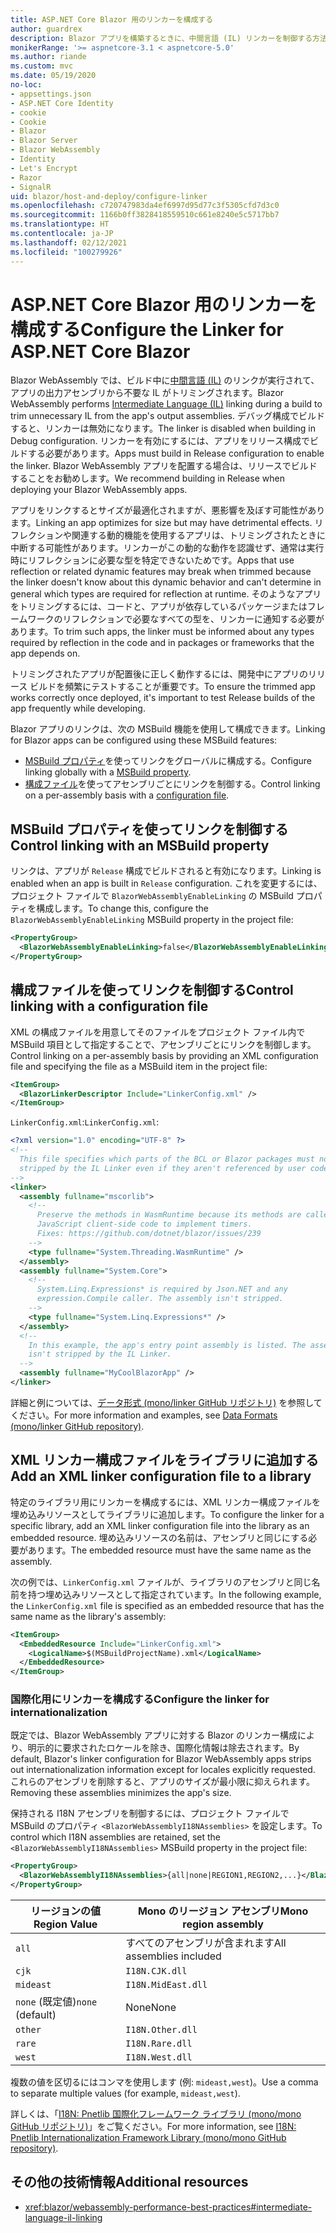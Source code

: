 ```yaml
---
title: ASP.NET Core Blazor 用のリンカーを構成する
author: guardrex
description: Blazor アプリを構築するときに、中間言語 (IL) リンカーを制御する方法について説明します。
monikerRange: '>= aspnetcore-3.1 < aspnetcore-5.0'
ms.author: riande
ms.custom: mvc
ms.date: 05/19/2020
no-loc:
- appsettings.json
- ASP.NET Core Identity
- cookie
- Cookie
- Blazor
- Blazor Server
- Blazor WebAssembly
- Identity
- Let's Encrypt
- Razor
- SignalR
uid: blazor/host-and-deploy/configure-linker
ms.openlocfilehash: c720747983da4ef6997d95d77c3f5305cfd7d3c0
ms.sourcegitcommit: 1166b0ff3828418559510c661e8240e5c5717bb7
ms.translationtype: HT
ms.contentlocale: ja-JP
ms.lasthandoff: 02/12/2021
ms.locfileid: "100279926"
---
```

# <a name="configure-the-linker-for-aspnet-core-blazor"></a><span data-ttu-id="f3eda-103">ASP.NET Core Blazor 用のリンカーを構成する</span><span class="sxs-lookup"><span data-stu-id="f3eda-103">Configure the Linker for ASP.NET Core Blazor</span></span>

<span data-ttu-id="f3eda-104">Blazor WebAssembly では、ビルド中に[中間言語 (IL)](/dotnet/standard/managed-code#intermediate-language--execution) のリンクが実行されて、アプリの出力アセンブリから不要な IL がトリミングされます。</span><span class="sxs-lookup"><span data-stu-id="f3eda-104">Blazor WebAssembly performs [Intermediate Language (IL)](/dotnet/standard/managed-code#intermediate-language--execution) linking during a build to trim unnecessary IL from the app's output assemblies.</span></span> <span data-ttu-id="f3eda-105">デバッグ構成でビルドすると、リンカーは無効になります。</span><span class="sxs-lookup"><span data-stu-id="f3eda-105">The linker is disabled when building in Debug configuration.</span></span> <span data-ttu-id="f3eda-106">リンカーを有効にするには、アプリをリリース構成でビルドする必要があります。</span><span class="sxs-lookup"><span data-stu-id="f3eda-106">Apps must build in Release configuration to enable the linker.</span></span> <span data-ttu-id="f3eda-107">Blazor WebAssembly アプリを配置する場合は、リリースでビルドすることをお勧めします。</span><span class="sxs-lookup"><span data-stu-id="f3eda-107">We recommend building in Release when deploying your Blazor WebAssembly apps.</span></span> 

<span data-ttu-id="f3eda-108">アプリをリンクするとサイズが最適化されますが、悪影響を及ぼす可能性があります。</span><span class="sxs-lookup"><span data-stu-id="f3eda-108">Linking an app optimizes for size but may have detrimental effects.</span></span> <span data-ttu-id="f3eda-109">リフレクションや関連する動的機能を使用するアプリは、トリミングされたときに中断する可能性があります。リンカーがこの動的な動作を認識せず、通常は実行時にリフレクションに必要な型を特定できないためです。</span><span class="sxs-lookup"><span data-stu-id="f3eda-109">Apps that use reflection or related dynamic features may break when trimmed because the linker doesn't know about this dynamic behavior and can't determine in general which types are required for reflection at runtime.</span></span> <span data-ttu-id="f3eda-110">そのようなアプリをトリミングするには、コードと、アプリが依存しているパッケージまたはフレームワークのリフレクションで必要なすべての型を、リンカーに通知する必要があります。</span><span class="sxs-lookup"><span data-stu-id="f3eda-110">To trim such apps, the linker must be informed about any types required by reflection in the code and in packages or frameworks that the app depends on.</span></span>

<span data-ttu-id="f3eda-111">トリミングされたアプリが配置後に正しく動作するには、開発中にアプリのリリース ビルドを頻繁にテストすることが重要です。</span><span class="sxs-lookup"><span data-stu-id="f3eda-111">To ensure the trimmed app works correctly once deployed, it's important to test Release builds of the app frequently while developing.</span></span>

<span data-ttu-id="f3eda-112">Blazor アプリのリンクは、次の MSBuild 機能を使用して構成できます。</span><span class="sxs-lookup"><span data-stu-id="f3eda-112">Linking for Blazor apps can be configured using these MSBuild features:</span></span>

* <span data-ttu-id="f3eda-113">[MSBuild プロパティ](#control-linking-with-an-msbuild-property)を使ってリンクをグローバルに構成する。</span><span class="sxs-lookup"><span data-stu-id="f3eda-113">Configure linking globally with a [MSBuild property](#control-linking-with-an-msbuild-property).</span></span>
* <span data-ttu-id="f3eda-114">[構成ファイル](#control-linking-with-a-configuration-file)を使ってアセンブリごとにリンクを制御する。</span><span class="sxs-lookup"><span data-stu-id="f3eda-114">Control linking on a per-assembly basis with a [configuration file](#control-linking-with-a-configuration-file).</span></span>

## <a name="control-linking-with-an-msbuild-property"></a><span data-ttu-id="f3eda-115">MSBuild プロパティを使ってリンクを制御する</span><span class="sxs-lookup"><span data-stu-id="f3eda-115">Control linking with an MSBuild property</span></span>

<span data-ttu-id="f3eda-116">リンクは、アプリが `Release` 構成でビルドされると有効になります。</span><span class="sxs-lookup"><span data-stu-id="f3eda-116">Linking is enabled when an app is built in `Release` configuration.</span></span> <span data-ttu-id="f3eda-117">これを変更するには、プロジェクト ファイルで `BlazorWebAssemblyEnableLinking` の MSBuild プロパティを構成します。</span><span class="sxs-lookup"><span data-stu-id="f3eda-117">To change this, configure the `BlazorWebAssemblyEnableLinking` MSBuild property in the project file:</span></span>

```xml
<PropertyGroup>
  <BlazorWebAssemblyEnableLinking>false</BlazorWebAssemblyEnableLinking>
</PropertyGroup>
```

## <a name="control-linking-with-a-configuration-file"></a><span data-ttu-id="f3eda-118">構成ファイルを使ってリンクを制御する</span><span class="sxs-lookup"><span data-stu-id="f3eda-118">Control linking with a configuration file</span></span>

<span data-ttu-id="f3eda-119">XML の構成ファイルを用意してそのファイルをプロジェクト ファイル内で MSBuild 項目として指定することで、アセンブリごとにリンクを制御します。</span><span class="sxs-lookup"><span data-stu-id="f3eda-119">Control linking on a per-assembly basis by providing an XML configuration file and specifying the file as a MSBuild item in the project file:</span></span>

```xml
<ItemGroup>
  <BlazorLinkerDescriptor Include="LinkerConfig.xml" />
</ItemGroup>
```

<span data-ttu-id="f3eda-120">`LinkerConfig.xml`:</span><span class="sxs-lookup"><span data-stu-id="f3eda-120">`LinkerConfig.xml`:</span></span>

```xml
<?xml version="1.0" encoding="UTF-8" ?>
<!--
  This file specifies which parts of the BCL or Blazor packages must not be
  stripped by the IL Linker even if they aren't referenced by user code.
-->
<linker>
  <assembly fullname="mscorlib">
    <!--
      Preserve the methods in WasmRuntime because its methods are called by 
      JavaScript client-side code to implement timers.
      Fixes: https://github.com/dotnet/blazor/issues/239
    -->
    <type fullname="System.Threading.WasmRuntime" />
  </assembly>
  <assembly fullname="System.Core">
    <!--
      System.Linq.Expressions* is required by Json.NET and any 
      expression.Compile caller. The assembly isn't stripped.
    -->
    <type fullname="System.Linq.Expressions*" />
  </assembly>
  <!--
    In this example, the app's entry point assembly is listed. The assembly
    isn't stripped by the IL Linker.
  -->
  <assembly fullname="MyCoolBlazorApp" />
</linker>
```

<span data-ttu-id="f3eda-121">詳細と例については、[データ形式 (mono/linker GitHub リポジトリ)](https://github.com/mono/linker/blob/master/docs/data-formats.md) を参照してください。</span><span class="sxs-lookup"><span data-stu-id="f3eda-121">For more information and examples, see [Data Formats (mono/linker GitHub repository)](https://github.com/mono/linker/blob/master/docs/data-formats.md).</span></span>

## <a name="add-an-xml-linker-configuration-file-to-a-library"></a><span data-ttu-id="f3eda-122">XML リンカー構成ファイルをライブラリに追加する</span><span class="sxs-lookup"><span data-stu-id="f3eda-122">Add an XML linker configuration file to a library</span></span>

<span data-ttu-id="f3eda-123">特定のライブラリ用にリンカーを構成するには、XML リンカー構成ファイルを埋め込みリソースとしてライブラリに追加します。</span><span class="sxs-lookup"><span data-stu-id="f3eda-123">To configure the linker for a specific library, add an XML linker configuration file into the library as an embedded resource.</span></span> <span data-ttu-id="f3eda-124">埋め込みリソースの名前は、アセンブリと同じにする必要があります。</span><span class="sxs-lookup"><span data-stu-id="f3eda-124">The embedded resource must have the same name as the assembly.</span></span>

<span data-ttu-id="f3eda-125">次の例では、`LinkerConfig.xml` ファイルが、ライブラリのアセンブリと同じ名前を持つ埋め込みリソースとして指定されています。</span><span class="sxs-lookup"><span data-stu-id="f3eda-125">In the following example, the `LinkerConfig.xml` file is specified as an embedded resource that has the same name as the library's assembly:</span></span>

```xml
<ItemGroup>
  <EmbeddedResource Include="LinkerConfig.xml">
    <LogicalName>$(MSBuildProjectName).xml</LogicalName>
  </EmbeddedResource>
</ItemGroup>
```

### <a name="configure-the-linker-for-internationalization"></a><span data-ttu-id="f3eda-126">国際化用にリンカーを構成する</span><span class="sxs-lookup"><span data-stu-id="f3eda-126">Configure the linker for internationalization</span></span>

<span data-ttu-id="f3eda-127">既定では、Blazor WebAssembly アプリに対する Blazor のリンカー構成により、明示的に要求されたロケールを除き、国際化情報は除去されます。</span><span class="sxs-lookup"><span data-stu-id="f3eda-127">By default, Blazor's linker configuration for Blazor WebAssembly apps strips out internationalization information except for locales explicitly requested.</span></span> <span data-ttu-id="f3eda-128">これらのアセンブリを削除すると、アプリのサイズが最小限に抑えられます。</span><span class="sxs-lookup"><span data-stu-id="f3eda-128">Removing these assemblies minimizes the app's size.</span></span>

<span data-ttu-id="f3eda-129">保持される I18N アセンブリを制御するには、プロジェクト ファイルで MSBuild のプロパティ `<BlazorWebAssemblyI18NAssemblies>` を設定します。</span><span class="sxs-lookup"><span data-stu-id="f3eda-129">To control which I18N assemblies are retained, set the `<BlazorWebAssemblyI18NAssemblies>` MSBuild property in the project file:</span></span>

```xml
<PropertyGroup>
  <BlazorWebAssemblyI18NAssemblies>{all|none|REGION1,REGION2,...}</BlazorWebAssemblyI18NAssemblies>
</PropertyGroup>
```

| <span data-ttu-id="f3eda-130">リージョンの値</span><span class="sxs-lookup"><span data-stu-id="f3eda-130">Region Value</span></span>     | <span data-ttu-id="f3eda-131">Mono のリージョン アセンブリ</span><span class="sxs-lookup"><span data-stu-id="f3eda-131">Mono region assembly</span></span>    |
| ---------------- | ----------------------- |
| `all`            | <span data-ttu-id="f3eda-132">すべてのアセンブリが含まれます</span><span class="sxs-lookup"><span data-stu-id="f3eda-132">All assemblies included</span></span> |
| `cjk`            | `I18N.CJK.dll`          |
| `mideast`        | `I18N.MidEast.dll`      |
| <span data-ttu-id="f3eda-133">`none` (既定値)</span><span class="sxs-lookup"><span data-stu-id="f3eda-133">`none` (default)</span></span> | <span data-ttu-id="f3eda-134">None</span><span class="sxs-lookup"><span data-stu-id="f3eda-134">None</span></span>                    |
| `other`          | `I18N.Other.dll`        |
| `rare`           | `I18N.Rare.dll`         |
| `west`           | `I18N.West.dll`         |

<span data-ttu-id="f3eda-135">複数の値を区切るにはコンマを使用します (例: `mideast,west`)。</span><span class="sxs-lookup"><span data-stu-id="f3eda-135">Use a comma to separate multiple values (for example, `mideast,west`).</span></span>

<span data-ttu-id="f3eda-136">詳しくは、「[I18N: Pnetlib 国際化フレームワーク ライブラリ (mono/mono GitHub リポジトリ)](https://github.com/mono/mono/tree/master/mcs/class/I18N)」をご覧ください。</span><span class="sxs-lookup"><span data-stu-id="f3eda-136">For more information, see [I18N: Pnetlib Internationalization Framework Library (mono/mono GitHub repository)](https://github.com/mono/mono/tree/master/mcs/class/I18N).</span></span>

## <a name="additional-resources"></a><span data-ttu-id="f3eda-137">その他の技術情報</span><span class="sxs-lookup"><span data-stu-id="f3eda-137">Additional resources</span></span>

* <xref:blazor/webassembly-performance-best-practices#intermediate-language-il-linking>
